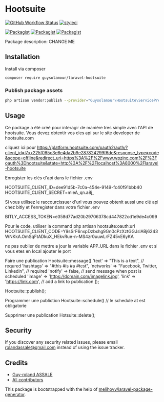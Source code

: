 # Hootsuite

[![GitHub Workflow Status](https://github.com/guysolamour/hootsuite/workflows/Run%20tests/badge.svg)](https://github.com/guysolamour/hootsuite/actions)
[![styleci](https://styleci.io/repos/CHANGEME/shield)](https://styleci.io/repos/CHANGEME)

[![Packagist](https://img.shields.io/packagist/v/guysolamour/hootsuite.svg)](https://packagist.org/packages/guysolamour/hootsuite)
[![Packagist](https://poser.pugx.org/guysolamour/hootsuite/d/total.svg)](https://packagist.org/packages/guysolamour/hootsuite)
[![Packagist](https://img.shields.io/packagist/l/guysolamour/hootsuite.svg)](https://packagist.org/packages/guysolamour/hootsuite)

Package description: CHANGE ME

## Installation

Install via composer
```bash
composer require guysolamour/laravel-hootsuite
```

### Publish package assets

```bash
php artisan vendor:publish --provider="Guysolamour\Hootsuite\ServiceProvider"
```

## Usage

Ce package a été créé pour interagir de manière tres simple avec l'API de hootsuite.
Vous devez obtentir vos cles api sur le site developer de hootsuite.com

cliquez ici pour
https://platform.hootsuite.com/oauth2/auth/?client_id=l7xx225f065c3e6e4da2b9e287824299f6de&response_type=code&scope=offline&redirect_uri=https%3A%2F%2Fwww.wpzinc.com%2F%3Foauth%3Dhootsuite&state=http%3A%2F%2Flocalhost%3A8000%2Flaravel-hootsuite

Enregister les clés d'api dans le fichier .env

HOOTSUITE_CLIENT_ID=dee91d5b-7c0a-454e-9149-fc40f91bbb40
HOOTSUITE_CLIENT_SECRET=mieA_qn.a8j_


Si vous utilisez le raccourcissuer d'url vous pouvez obtenit aussi une clé api
chez bitly et l'enregister dans votre fichier .env

BITLY_ACCESS_TOKEN=e358d77ad20b29706378cd447822cd1e9de4c099

Pour le code, utiliser la command
php artisan hootsuite:oauth:url
HOOTSUITE_CLIENT_CODE=Y9sSrF6nxpDzbxhg9Gn0cPzXztGGJslABj6243WNKkA.OmSqFtADkuX_HEkvRue-n-MS4zr0uuwLrFZ45vE6yKA

ne pas oublier de mettre a jour la variable APP_URL dans le fichier .env et si vous etes
en local ajouter le port

Faire une publication
Hootsuite::message([
  'text'     => "This is a text", // requred
  'hashtags' => "#this #is #a #test",
  'networks' => "Facebook, Twitter, Linkedin", // required
  'notify'   => false, // send message when post is scheduled
  'image'    => 'https://domain.com/imagelink.jpg',
  'link'     => 'https://link.com', // add a link to publication
]);

Hootsuite::publish();

Programmer une publiction
Hootsuite::schedule() // le schedule at est obligatorie

Supprimer une publication
Hotsuite::delete();



## Security

If you discover any security related issues, please email rolandassale@gmail.com
instead of using the issue tracker.

## Credits

- [Guy-roland ASSALE](https://github.com/guysolamour/hootsuite)
- [All contributors](https://github.com/guysolamour/hootsuite/graphs/contributors)

This package is bootstrapped with the help of
[melihovv/laravel-package-generator](https://github.com/melihovv/laravel-package-generator).
